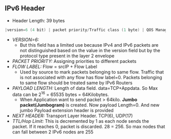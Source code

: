  ## IPv6 Header
 - Header Length: 39 bytes
 ```c
 |version=6 (4 bit) | packet priority/Traffic class (1 byte) | QOS Management/Flow Label (20 bit) | Payload length (1 byte) | Next header (1 byte) | TTL/Hop Limit (1 byte) | SrcIP(16 byte) | DstIP(16 byte) |
 ```

- *VERSION=6:*
  - But this field has a limited use because IPv4 and IPv6 packets are not distinguished based on the value in the version field but by the protocol type present in the layer 2 envelope
- *PACKET PRIORITY:* Assigning priorities to different packets
- *FLOW LABEL:*     Flow = srcIP + Flow Label
  - Used by source to mark packets belonging to same flow. Traffic that is not associated with any flow has flow label=0. Packets belonging to same flow should be treated same by IPv6 Routers
- *PAYLOAD LENGTH:* Length of data field. data=TCP+Appdata. So Max data can be 2<sup>16</sup> =  65535 bytes = 64Kilobytes.
  - When Application want to send packet > 64kilo. **Jumbo packet(Jumbogram)** is created. Now payload Length=0.  And new jumbo Payload extension header is provided
- *NEXT HEADER:* Transport Layer Header. TCP(6), UDP(17)
- *TTL/Hop Limit:*  This is decremented by 1 as each node sends the packet. If it reaches 0, packet is discarded. 28 =  256. So max nodes that can fall between 2 IPv6 nodes are 255
